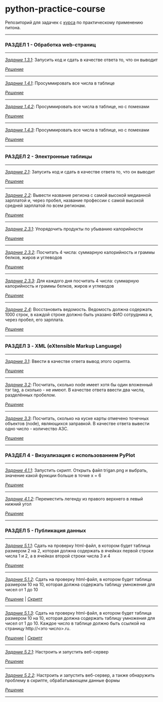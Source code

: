 # python-practice-course

Репозиторий для задачек с [курса](https://stepik.org/course/4519/) по практическому применению питона.

---------------------------------------------
### РАЗДЕЛ 1 - Обработка web-страниц
---------------------------------------------

[_Задание 1.3.1_](https://stepik.org/lesson/245130/step/3?unit=217352): Запусить код и сдать в качестве ответа то, что он выводит

[_Решение_](ex1/ex1.3.3.py)

---------------------------------------------

[_Задание 1.4.1_](https://stepik.org/lesson/209723/step/4?unit=183223): Просуммировать все числа в таблице

[_Решение_](ex1/ex1.4/ex1.4.4.py)

---------------------------------------------

[_Задание 1.4.2_](https://stepik.org/lesson/209723/step/5?unit=183223): Просуммировать все числа в таблице, но с помехами

[_Решение_](ex1/ex1.4/ex1.4.5.py)

---------------------------------------------

[_Задание 1.4.3_](https://stepik.org/lesson/209723/step/6?unit=183223): Просуммировать все числа в таблице, но с помехами

[_Решение_](ex1/ex1.4/ex1.4.6.py)

---------------------------------------------
### РАЗДЕЛ 2 - Электронные таблицы
---------------------------------------------

[_Задание 2.1_](https://stepik.org/lesson/245266/step/2?unit=217493): Запусить код и сдать в качестве ответа то, что он выводит

[_Решение_](ex2/ex2.1.py)

---------------------------------------------

[_Задание 2.2_](https://stepik.org/lesson/245267/step/2?unit=217494): Вывести название региона с самой высокой медианной зарплатой и, через пробел, название профессии с самой высокой средней зарплатой по всем регионам.

[_Решение_](ex2/ex2.2.py)

---------------------------------------------

[_Задание 2.3.1_](https://stepik.org/lesson/245290/step/2?unit=217516): Упорядочить продукты по убыванию калорийности

[_Решение_](ex2/ex2.3.1.py)

---------------------------------------------

[_Задание 2.3.2_](https://stepik.org/lesson/245290/step/3?unit=217516): Посчитать 4 числа: суммарную калорийность и граммы белков, жиров и углеводов

[_Решение_](ex2/ex2.3.2.py)

---------------------------------------------

[_Задание 2.3.3_](https://stepik.org/lesson/245290/step/4?unit=217516): Для каждого дня посчитать 4 числа: суммарную калорийность и граммы белков, жиров и углеводов

[_Решение_](ex2/ex2.3.3.py)

---------------------------------------------

[_Задание 2.4_](https://stepik.org/lesson/245299/step/2?unit=217525): Восстановить ведомость. Ведомость должна содержать 1000 строк, в каждой строке должно быть указано ФИО сотрудника и, через пробел, его зарплата.

[_Решение_](ex2/ex2.4/ex2.4.py)

---------------------------------------------
### РАЗДЕЛ 3 - XML (eXtensible Markup Language)
---------------------------------------------

[_Задание 3.1_](https://stepik.org/lesson/245571/step/3?unit=217788): Ввести в качестве ответа вывод этого скрипта.

[_Решение_](ex3/ex3.1.py)

---------------------------------------------

[_Задание 3.2_](https://stepik.org/lesson/245678/step/2?unit=217895): Посчитать, сколько node имеет хотя бы один вложенный тэг tag, а сколько - не имеют. В качестве ответа ввести два числа, разделённых пробелом.

[_Решение_](ex3/ex3.2.py)

---------------------------------------------

[_Задание 3.3_](https://stepik.org/lesson/245681/step/2?unit=217898): Посчитать, сколько на куске карты отмечено точечных объектов (node), являющихся заправкой. В качестве ответа вывести одно число - количество АЗС.

[_Решение_](ex3/ex3.3.py)

---------------------------------------------
### РАЗДЕЛ 4 - Визуализация с использованием PyPlot
---------------------------------------------

[_Задание 4.1.1_](https://stepik.org/lesson/245883/step/2?unit=218100): Запустить скрипт. Открыть файл trigan.png и выбрать, значение какой функции больше в точке x = 6

[_Решение_](ex4/ex4.1.1.py)

---------------------------------------------

[_Задание 4.1.2_](https://stepik.org/lesson/245883/step/6?unit=218100): Переместить легенду из правого верхнего в левый нижний угол

[_Решение_](ex4/ex4.1.2.py)

---------------------------------------------
### РАЗДЕЛ 5 - Публикация данных
---------------------------------------------

[_Задание 5.1.1_](https://stepik.org/lesson/245886/step/3?unit=218103): Cдать на проверку html-файл, в котором будет таблица размером 2 на 2, которая должна содержать в ячейках первой строки числа 1 и 2, а в ячейках второй строки числа 3 и 4

[_Решение_](ex5/ex5.1/ex5.1.1.html)

---------------------------------------------

[_Задание 5.1.2_](https://stepik.org/lesson/245886/step/4?unit=218103): Cдать на проверку html-файл, в котором будет таблица размером 10 на 10, которая должна содержать таблицу умножения для чисел от 1 до 10

[_Решение_](ex5/ex5.1/ex5.1.2.html) | [_Скрипт_](ex5/ex5.1.2.py)

---------------------------------------------
[_Задание 5.1.3_](https://stepik.org/lesson/245886/step/5?unit=218103): Cдать на проверку html-файл, в котором будет таблица размером 10 на 10, которая должна содержать таблицу умножения для чисел от 1 до 10. Каждое число в таблице должно быть ссылкой на страницу http://<это число>.ru.

[_Решение_](ex5/ex5.1/ex5.1.3.html) | [_Скрипт_](ex5/ex5.1.3.py)

---------------------------------------------

[_Задание 5.2.1_](https://stepik.org/lesson/246231/step/3?unit=218435): Настроить и запустить веб-сервер

[_Решение_](ex5/ex5.2.1)

---------------------------------------------

[_Задание 5.2.2_](https://stepik.org/lesson/246231/step/4?unit=218435): Настроить и запустить веб-сервер, а также обнаружить проблему в скрипте, обрабатывающем данные формы

[_Решение_](ex5/ex5.2.2)

---------------------------------------------
